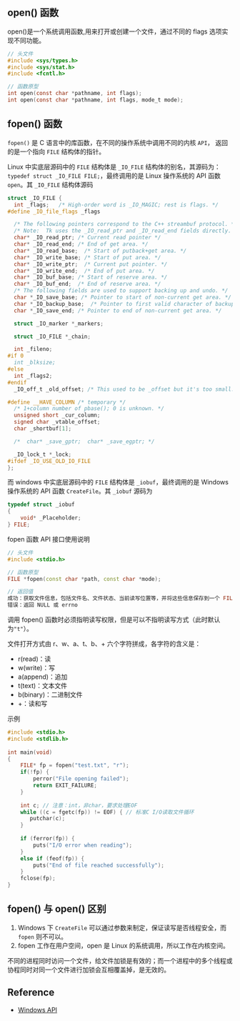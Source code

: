 <!--

 * @Author: JohnJeep
 * @Date: 2022-03-09 22:49:01
 * @LastEditTime: 2022-03-09 23:40:52
 * @LastEditors: Please set LastEditors
 * @Description: fopen 函数与 open 函数的区别
 * @FilePath: \Learning-CS-Journey\C\fopen() 与 open() 区别.md
-->

## open() 函数

open()是一个系统调用函数,用来打开或创建一个文件，通过不同的 flags 选项实现不同功能。

```c
// 头文件
#include <sys/types.h>
#include <sys/stat.h>
#include <fcntl.h>

// 函数原型
int open(const char *pathname, int flags);
int open(const char *pathname, int flags, mode_t mode);

```



## fopen() 函数

`fopen()` 是 C 语言中的库函数，在不同的操作系统中调用不同的内核 `API`， 返回的是一个指向 `FILE` 结构体的指针。

Linux 中实底层源码中的 `FILE` 结构体是 `_IO_FILE` 结构体的别名，其源码为：`typedef struct _IO_FILE FILE;`，最终调用的是 Linux 操作系统的 API 函数 `open`。其 `_IO_FILE` 结构体源码

```cpp
struct _IO_FILE {
  int _flags;   /* High-order word is _IO_MAGIC; rest is flags. */
#define _IO_file_flags _flags

  /* The following pointers correspond to the C++ streambuf protocol. */
  /* Note:  Tk uses the _IO_read_ptr and _IO_read_end fields directly. */
  char* _IO_read_ptr; /* Current read pointer */
  char* _IO_read_end; /* End of get area. */
  char* _IO_read_base;  /* Start of putback+get area. */
  char* _IO_write_base; /* Start of put area. */
  char* _IO_write_ptr;  /* Current put pointer. */
  char* _IO_write_end;  /* End of put area. */
  char* _IO_buf_base; /* Start of reserve area. */
  char* _IO_buf_end;  /* End of reserve area. */
  /* The following fields are used to support backing up and undo. */
  char *_IO_save_base; /* Pointer to start of non-current get area. */
  char *_IO_backup_base;  /* Pointer to first valid character of backup area */
  char *_IO_save_end; /* Pointer to end of non-current get area. */

  struct _IO_marker *_markers;

  struct _IO_FILE *_chain;

  int _fileno;
#if 0
  int _blksize;
#else
  int _flags2;
#endif
  _IO_off_t _old_offset; /* This used to be _offset but it's too small.  */

#define __HAVE_COLUMN /* temporary */
  /* 1+column number of pbase(); 0 is unknown. */
  unsigned short _cur_column;
  signed char _vtable_offset;
  char _shortbuf[1];

  /*  char* _save_gptr;  char* _save_egptr; */

  _IO_lock_t *_lock;
#ifdef _IO_USE_OLD_IO_FILE
};
```

而 windows 中实底层源码中的 `FILE` 结构体是 `_iobuf`，最终调用的是 Windows 操作系统的 API 函数 `CreateFile`。其 `_iobuf` 源码为

```cpp
typedef struct _iobuf
{
	void* _Placeholder;
} FILE;
```

fopen 函数 API 接口使用说明


```cpp
// 头文件
#include <stdio.h>

// 函数原型
FILE *fopen(const char *path, const char *mode);

// 返回值
成功：获取文件信息，包括文件名、文件状态、当前读写位置等，并将这些信息保存到一个 FILE 类型的结构体变量中，然后将该变量的地址返回。
错误：返回 NULL 或 errno
```

调用 fopen() 函数时必须指明读写权限，但是可以不指明读写方式（此时默认为`"t"`）。

文件打开方式由 r、w、a、t、b、+ 六个字符拼成，各字符的含义是：

- r(read)：读
- w(write)：写
- a(append)：追加
- t(text)：文本文件
- b(binary)：二进制文件
- +：读和写

示例

```c
#include <stdio.h>
#include <stdlib.h>
 
int main(void)
{
    FILE* fp = fopen("test.txt", "r");
    if(!fp) {
        perror("File opening failed");
        return EXIT_FAILURE;
    }
 
    int c; // 注意：int，非char，要求处理EOF
    while ((c = fgetc(fp)) != EOF) { // 标准C I/O读取文件循环
       putchar(c);
    }
 
    if (ferror(fp)) {
        puts("I/O error when reading");
    }
    else if (feof(fp)) {
        puts("End of file reached successfully");
    }
    fclose(fp);
}
```



## fopen() 与 open() 区别

1. Windows 下 `CreateFile` 可以通过参数来制定，保证读写是否线程安全，而 `fopen` 则不可以。
2. fopen 工作在用户空间，open 是 Linux 的系统调用，所以工作在内核空间。

不同的进程同时访问一个文件，给文件加锁是有效的；而一个进程中的多个线程或协程同时对同一个文件进行加锁会互相覆盖掉，是无效的。




## Reference
- [Windows API](https://zh.wikipedia.org/wiki/Windows_API)